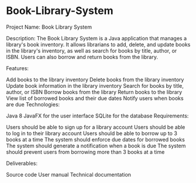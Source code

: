 # Book-Library-System

Project Name: Book Library System

Description:
The Book Library System is a Java application that manages a library's book inventory. It allows librarians to add, delete, and update books in the library's inventory, as well as search for books by title, author, or ISBN. Users can also borrow and return books from the library.

Features:

Add books to the library inventory
Delete books from the library inventory
Update book information in the library inventory
Search for books by title, author, or ISBN
Borrow books from the library
Return books to the library
View list of borrowed books and their due dates
Notify users when books are due
Technologies:

Java 8
JavaFX for the user interface
SQLite for the database
Requirements:

Users should be able to sign up for a library account
Users should be able to log in to their library account
Users should be able to borrow up to 3 books at a time
The system should enforce due dates for borrowed books
The system should generate a notification when a book is due
The system should prevent users from borrowing more than 3 books at a time

Deliverables:

Source code
User manual
Technical documentation
